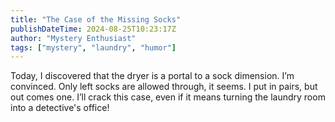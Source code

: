 ```yaml
---
title: "The Case of the Missing Socks"
publishDateTime: 2024-08-25T10:23:17Z
author: "Mystery Enthusiast"
tags: ["mystery", "laundry", "humor"]
---
```


Today, I discovered that the dryer is a portal to a sock dimension. I’m convinced. Only left socks are allowed through, it seems. I put in pairs, but out comes one. I’ll crack this case, even if it means turning the laundry room into a detective's office!
